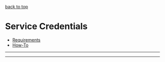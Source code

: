 <A NAME="top">
<A HREF="#top">back to top</A>

# Service Credentials

* [Requirements](#requirements)
* [How-To](#how-to)

---
---